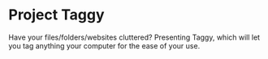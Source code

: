 # Project Taggy
Have your files/folders/websites cluttered? Presenting Taggy, which will let you tag anything your computer for the ease of your use.
